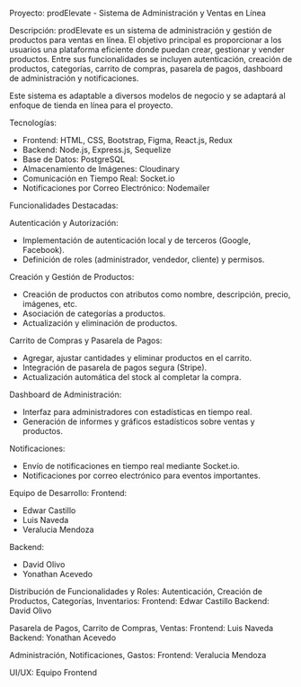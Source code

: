 Proyecto: prodElevate - Sistema de Administración y Ventas en Línea

Descripción:
prodElevate es un sistema de administración y gestión de productos para ventas en línea. El objetivo principal es proporcionar a los usuarios una plataforma eficiente donde puedan crear, gestionar y vender productos. Entre sus funcionalidades se incluyen autenticación, creación de productos, categorías, carrito de compras, pasarela de pagos, dashboard de administración y notificaciones.

Este sistema es adaptable a diversos modelos de negocio y se adaptará al enfoque de tienda en línea para el proyecto.

Tecnologías:
- Frontend: HTML, CSS, Bootstrap, Figma, React.js, Redux
- Backend: Node.js, Express.js, Sequelize
- Base de Datos: PostgreSQL
- Almacenamiento de Imágenes: Cloudinary
- Comunicación en Tiempo Real: Socket.io
- Notificaciones por Correo Electrónico: Nodemailer

Funcionalidades Destacadas:

Autenticación y Autorización:
- Implementación de autenticación local y de terceros (Google, Facebook).
- Definición de roles (administrador, vendedor, cliente) y permisos.

Creación y Gestión de Productos:
- Creación de productos con atributos como nombre, descripción, precio, imágenes, etc.
- Asociación de categorías a productos.
- Actualización y eliminación de productos.

Carrito de Compras y Pasarela de Pagos:
- Agregar, ajustar cantidades y eliminar productos en el carrito.
- Integración de pasarela de pagos segura (Stripe).
- Actualización automática del stock al completar la compra.

Dashboard de Administración:
- Interfaz para administradores con estadísticas en tiempo real.
- Generación de informes y gráficos estadísticos sobre ventas y productos.

Notificaciones:
- Envío de notificaciones en tiempo real mediante Socket.io.
- Notificaciones por correo electrónico para eventos importantes.

Equipo de Desarrollo:
Frontend:
- Edwar Castillo
- Luis Naveda
- Veralucia Mendoza

Backend:
- David Olivo
- Yonathan Acevedo

Distribución de Funcionalidades y Roles:
Autenticación, Creación de Productos, Categorías, Inventarios:
Frontend: Edwar Castillo
Backend: David Olivo

Pasarela de Pagos, Carrito de Compras, Ventas:
Frontend: Luis Naveda
Backend: Yonathan Acevedo

Administración, Notificaciones, Gastos:
Frontend: Veralucia Mendoza

UI/UX:
Equipo Frontend


